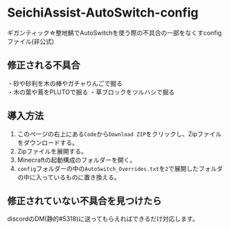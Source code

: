 # SeichiAssist-AutoSwitch-config
ギガンティック☆整地鯖でAutoSwitchを使う際の不具合の一部をなくすconfigファイル(非公式)

## 修正される不具合
・砂や砂利を木の棒やガチャりんごで掘る  
・木の葉や蔦をPLUTOで掘る
・草ブロックをツルハシで掘る

## 導入方法
1. このページの右上にある`Code`から`Download ZIP`をクリックし、Zipファイルをダウンロードする。
2. Zipファイルを展開する。
3. Minecraftの起動構成のフォルダーを開く。
4. `config`フォルダーの中の`AutoSwitch_Overrides.txt`を`2`で展開したフォルダの中に入っているものに置き換える。

## 修正されていない不具合を見つけたら
discordのDM(静的#5318)に送ってもらえればできるだけ対応します。
